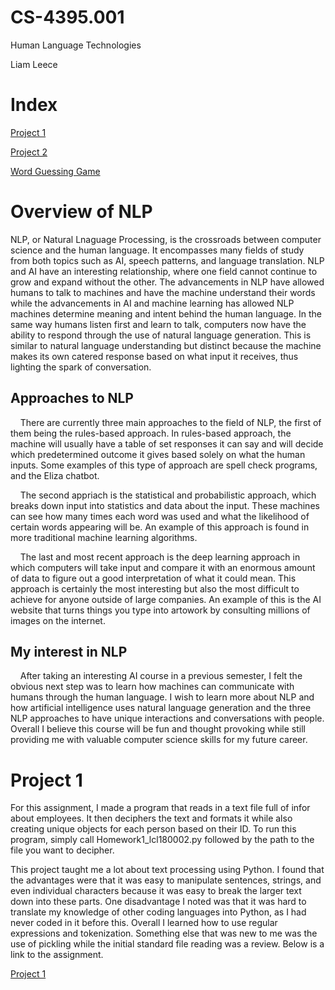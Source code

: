# CS-4395.001

Human Language Technologies

Liam Leece

# Index

[Project 1](https://github.com/liamleece/CS-4395.001/blob/main/Homework1_lcl180002.py)

[Project 2](https://github.com/liamleece/CS-4395.001/blob/main/lcl180002_assignment2.pdf)

[Word Guessing Game](https://github.com/liamleece/CS-4395.001/blob/main/WordGuessGame_lcl180002.py)

# Overview of NLP

NLP, or Natural Lnaguage Processing, is the crossroads between computer science and the human language. It encompasses many fields of study from both topics such as AI, speech patterns, and language translation. NLP and AI have an interesting relationship, where one field cannot continue to grow and expand without the other. The advancements in NLP have allowed humans to talk to machines and have the machine understand their words while the advancements in AI and machine learning has allowed NLP machines determine meaning and intent behind the human language. In the same way humans listen first and learn to talk, computers now have the ability to respond through the use of natural language generation. This is similar to natural language understanding but distinct because the machine makes its own catered response based on what input it receives, thus lighting the spark of conversation.

## Approaches to NLP

    There are currently three main approaches to the field of NLP, the first of them being the rules-based approach. In rules-based approach, the machine will usually have a table of set responses it can say and will decide which predetermined outcome it gives based solely on what the human inputs. Some examples of this type of approach are spell check programs, and the Eliza chatbot.

    The second appriach is the statistical and probabilistic approach, which breaks down input into statistics and data about the input. These machines can see how many times each word was used and what the likelihood of certain words appearing will be. An example of this approach is found in more traditional machine learning algorithms.

    The last and most recent approach is the deep learning approach in which computers will take input and compare it with an enormous amount of data to figure out a good interpretation of what it could mean. This approach is certainly the most interesting but also the most difficult to achieve for anyone outside of large companies. An example of this is the AI website that turns things you type into artowork by consulting millions of images on the internet.

## My interest in NLP

    After taking an interesting AI course in a previous semester, I felt the obvious next step was to learn how machines can communicate with humans through the human language. I wish to learn more about NLP and how artificial intelligence uses natural language generation and the three NLP approaches to have unique interactions and conversations with people. Overall I believe this course will be fun and thought provoking while still providing me with valuable computer science skills for my future career.
    
# Project 1

For this assignment, I made a program that reads in a text file full of infor about employees. It then deciphers the text and formats it while also creating unique objects for each person based on their ID. To run this program, simply call Homework1_lcl180002.py followed by the path to the file you want to decipher.

  This project taught me a lot about text processing using Python. I found that the advantages were that it was easy to manipulate sentences, strings, and even individual characters because it was easy to break the larger text down into these parts. One disadvantage I noted was that it was hard to translate my knowledge of other coding languages into Python, as I had never coded in it before this. Overall I learned how to use regular expressions and tokenization. Something else that was new to me was the use of pickling while the initial standard file reading was a review. Below is a link to the assignment.

[Project 1](https://github.com/liamleece/CS-4395.001/blob/main/Homework1_lcl180002.py)

